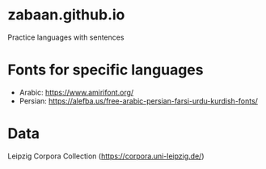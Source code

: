 # zabaan.github.io

Practice languages with sentences 

# Fonts for specific languages

- Arabic: <https://www.amirifont.org/>
- Persian: <https://alefba.us/free-arabic-persian-farsi-urdu-kurdish-fonts/>

# Data
Leipzig Corpora Collection (<https://corpora.uni-leipzig.de/>)
